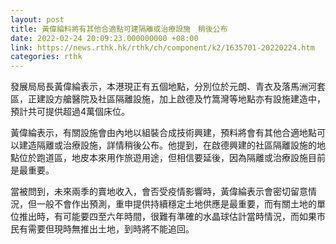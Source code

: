 ```yaml
---
layout: post
title: 黃偉綸料將有其他合適點可建隔離或治療設施　稍後公布
date: 2022-02-24 20:09:23.000000000 +08:00
link: https://news.rthk.hk/rthk/ch/component/k2/1635701-20220224.htm
categories: rthk
---
```


發展局局長黃偉綸表示，本港現正有五個地點，分別位於元朗、青衣及落馬洲河套區，正建設方艙醫院及社區隔離設施，加上啟德及竹篙灣等地點亦有設施建造中，預計共可提供超過4萬個床位。

黃偉綸表示，有關設施會由內地以組裝合成技術興建，預料將會有其他合適地點可以建造隔離或治療設施，詳情稍後公布。他提到，在啟德興建的社區隔離設施的地點位於跑道區，地皮本來用作旅遊用途，但相信要延後，因為隔離或治療設施目前是最重要。

當被問到，未來兩季的賣地收入，會否受疫情影響時，黃偉綸表示會密切留意情況，但一般不會作出預測，重申提供持續穩定土地供應是最重要，而有關土地的單位推出時，有可能要四至六年時間，很難有準確的水晶球估計當時情況，而如果巿民有需要但現時無推出土地，到時將不能追回。
